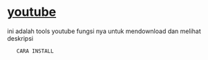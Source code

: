 # [youtube](https://github.com/Bayu12345677/youtube)

ini adalah tools youtube fungsi nya untuk mendownload dan melihat deskripsi

```    CARA INSTALL ```
